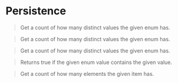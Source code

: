 # Persistence

> Get a count of how many distinct values the given enum has.

> Get a count of how many distinct values the given enum has.

> Get a count of how many distinct values the given enum has.

> Returns true if the given enum value contains the given value.

> Get a count of how many elements the given item has.
